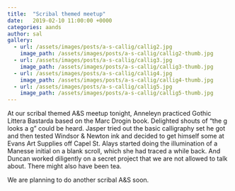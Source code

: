 ```yaml
---
title:  "Scribal themed meetup"
date:   2019-02-10 11:00:00 +0000
categories: aands
author: sal
gallery:
  - url: /assets/images/posts/a-s-callig/callig2.jpg
    image_path: /assets/images/posts/a-s-callig/callig2-thumb.jpg
  - url: /assets/images/posts/a-s-callig/callig3.jpg
    image_path: /assets/images/posts/a-s-callig/callig3-thumb.jpg
  - url: /assets/images/posts/a-s-callig/callig4.jpg
    image_path: /assets/images/posts/a-s-callig/callig4-thumb.jpg
  - url: /assets/images/posts/a-s-callig/callig5.jpg
    image_path: /assets/images/posts/a-s-callig/callig5-thumb.jpg
---
```

At our scribal themed A&S meetup tonight, Anneleyn practiced Gothic Littera Bastarda based on the Marc Drogin book. Delighted shouts of “the g looks a g” could be heard. Jasper tried out the basic calligraphy set he got and then tested Windsor & Newton ink and decided to get himself some at Evans Art Supplies off Capel St. Alays started doing the illumination of a Manesse initial on a blank scroll, which she had traced a while back. And Duncan worked diligently on a secret project that we are not allowed to talk about. There might also have been tea.

We are planning to do another scribal A&S soon.
